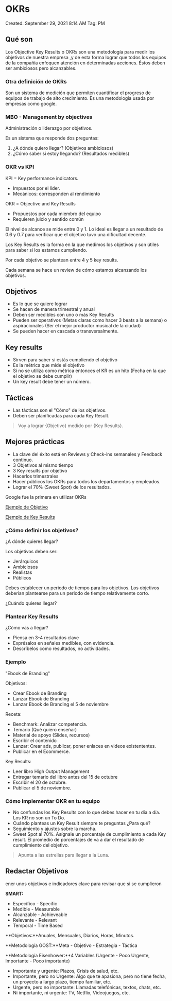 # OKRs

Created: September 29, 2021 8:14 AM
Tag: PM

## Qué son

Los Objective Key Results o OKRs son una metodología para medir los objetivos de nuestra empresa ,y de esta forma lograr que todos los equipos de la compañía enfoquen atención en determinadas acciones. Éstos deben ser ambiciosos pero alcanzables.

### Otra definición de OKRs

Son un sistema de medición que permiten cuantificar el progreso de equipos de trabajo de alto crecimiento. Es una metodología usada por empresas como google.

### MBO - Management by objectives

Administración o liderazgo por objetivos.

Es un sistema que responde dos preguntas:

1. ¿A dónde quiero llegar? (Objetivos ambiciosos)
2. ¿Cómo saber si estoy llegando? (Resultados medibles)

### OKR vs KPI

KPI = Key performance indicators.

- Impuestos por el líder.
- Mecánicos: corresponden al rendimiento

OKR = Objective and Key Results

- Propuestos por cada miembro del equipo
- Requieren juicio y sentido común

El nivel de alcance se mide entre 0 y 1. Lo ideal es llegar a un resultado de 0.6 y 0.7 para verificar que el objetivo tuvo una dificultad decente. 

Los Key Results es la forma en la que medimos los objetivos y son útiles para saber si los estamos cumpliendo.

Por cada objetivo se plantean entre 4 y 5 key results.

Cada semana se hace un review de cómo estamos alcanzando los objetivos.

## Objetivos

- Es lo que se quiere lograr
- Se hacen de manera trimestral y anual
- Deben ser medibles con uno o más Key Results
- Pueden ser operativos (Metas claras como hacer 3 beats a la semana) o aspiracionales (Ser el mejor productor musical de la ciudad)
- Se pueden hacer en cascada o transversalmente.

## Key results

- Sirven para saber si estás cumpliendo el objetivo
- Es la métrica que mide el objetivo
- Si no se utiliza como métrica entonces el KR es un hito (Fecha en la que el objetivo se debe cumplir)
- Un key result debe tener un número.

## Tácticas

- Las tácticas son el "Cómo" de los objetivos.
- Deben ser planificadas para cada Key Result.

> Voy a lograr {Objetivo} medido por {Key Results}.
> 

## Mejores prácticas

- La clave del éxito está en Reviews y Check-ins semanales y Feedback continuo.
- 3 Objetivos al mismo tiempo
- 3 Key results por objetivo
- Hacerlos trimestrales
- Hacer públicos los OKRs para todos los departamentos y empleados.
- Lograr el 70% (Sweet Spot) de los resultados.

Google fue la primera en utilizar OKRs

[Ejemplo de Objetivo](https://www.notion.so/d2d2bd2493af4d7494528b7524751bb2)

[Ejemplo de Key Results](https://www.notion.so/1402d2aace4f4499856e804e3dbbbe25)

### ¿Cómo definir los objetivos?

¿A dónde quieres llegar?

Los objetivos deben ser:

- Jerárquicos
- Ambiciosos
- Realistas
- Públicos

Debes establecer un periodo de tiempo para los objetivos. Los objetivos deberían plantearse para un periodo de tiempo relativamente corto.

¿Cuándo quieres llegar?

### Plantear Key Results

¿Cómo vas a llegar?

- Piensa en 3-4 resultados clave
- Exprésalos en señales medibles, con evidencia.
- Descríbelos como resultados, no actividades.

### Ejemplo

"Ebook de Branding"

Objetivos:

- Crear Ebook de Branding
- Lanzar Ebook de Branding
- Lanzar Ebook de Branding el 5 de noviembre

Receta:

- Benchmark: Analizar competencia.
- Temario (Qué quiero enseñar)
- Material de apoyo (Slides, recursos)
- Escribir el contenido
- Lanzar: Crear ads, publicar, poner enlaces en videos existententes.
- Publicar en el Ecommerce.

Key Results:

- Leer libro High Output Management
- Entregar temario del libro antes del 15 de octubre
- Escribir el 20 de octubre.
- Publicar el 5 de noviembre.

### Cómo implementar OKR en tu equipo

- No confundas los Key Results con lo que debes hacer en tu día a día. Los KR no son un To Do.
- Cuándo planteas un Key Result siempre te preguntas ¿Para qué?
- Seguimiento y ajustes sobre la marcha.
- Sweet Spot al 70%. Asígnale un porcentaje de cumplimiento a cada Key result. El promedio de porcentajes de va a dar el resultado de cumplimiento del objetivo.

> Apunta a las estrellas para llegar a la Luna.
> 

## Redactar Objetivos

ener unos objetivos e indicadores clave para revisar que si se cumplieron

**SMART:**

- Específico - Specific
- Medible - Measurable
- Alcanzable - Achieveable
- Relevante - Relevant
- Temporal - Time Based

**Objetivos:**Anuales, Mensuales, Diarios, Horas, Minutos.

**Metodología GOST:**Meta - Objetivo - Estrategia - Táctica

**Metodología Eisenhower:**4 Variables (Urgente - Poco Urgente, Importante - Poco importante)

- Importante y urgente: Plazos, Crisis de salud, etc.
- Importante, pero no Urgente: Algo que te apasiona, pero no tiene fecha, un proyecto a largo plazo, tiempo familiar, etc.
- Urgente, pero no importante: Llamadas telefónicas, textos, chats, etc.
- Ni importante, ni urgente: TV, Netflix, Videojuegos, etc.